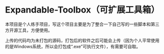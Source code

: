 # Expandable-Toolbox（可扩展工具箱）
本项目是个人练手项目，写这个项目主要是为了整合一下自己写的一些脚本和第三方开源工具，方便使用。

上传的代码均为未打包的源码，打包后的软件之后可能会上传（因为个人平常使用的是Windows系统，所以会打包成“.exe”可执行文件），有需要可自取。
